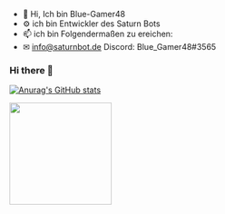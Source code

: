 - 👋 Hi, Ich bin Blue-Gamer48
- ⚙ ich bin Entwickler des Saturn Bots
- 📫 ich bin Folgendermaßen zu ereichen:
- ✉ info@saturnbot.de
Discord: Blue_Gamer48#3565


### Hi there 👋

[![Anurag's GitHub stats](https://github-readme-stats.vercel.app/api?username=Blue-Gamer48&count_private=true)](https://github.com/anuraghazra/github-readme-stats)

<img height="180em" src="https://github-readme-stats.vercel.app/api/top-langs/?username=Blue-Gamer48&show_icons=true&hide_border=true&layout=compact&langs_count=8"/>  
